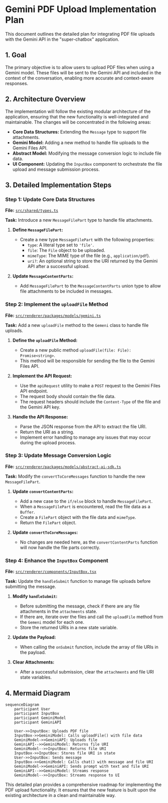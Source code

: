 # Gemini PDF Upload Implementation Plan

This document outlines the detailed plan for integrating PDF file uploads with the Gemini API in the "super-chatbox" application.

## 1. Goal

The primary objective is to allow users to upload PDF files when using a Gemini model. These files will be sent to the Gemini API and included in the context of the conversation, enabling more accurate and context-aware responses.

## 2. Architecture Overview

The implementation will follow the existing modular architecture of the application, ensuring that the new functionality is well-integrated and maintainable. The changes will be concentrated in the following areas:

*   **Core Data Structures:** Extending the `Message` type to support file attachments.
*   **Gemini Model:** Adding a new method to handle file uploads to the Gemini Files API.
*   **Abstract Model:** Modifying the message conversion logic to include file data.
*   **UI Component:** Updating the `InputBox` component to orchestrate the file upload and message submission process.

## 3. Detailed Implementation Steps

### Step 1: Update Core Data Structures

**File:** [`src/shared/types.ts`](src/shared/types.ts:0)

**Task:** Introduce a new `MessageFilePart` type to handle file attachments.

1.  **Define `MessageFilePart`:**
    *   Create a new type `MessageFilePart` with the following properties:
        *   `type`: A literal type set to `'file'`.
        *   `file`: The `File` object to be uploaded.
        *   `mimeType`: The MIME type of the file (e.g., `application/pdf`).
        *   `uri?`: An optional string to store the URI returned by the Gemini API after a successful upload.

2.  **Update `MessageContentParts`:**
    *   Add `MessageFilePart` to the `MessageContentParts` union type to allow file attachments to be included in messages.

### Step 2: Implement the `uploadFile` Method

**File:** [`src/renderer/packages/models/gemini.ts`](src/renderer/packages/models/gemini.ts:0)

**Task:** Add a new `uploadFile` method to the `Gemeni` class to handle file uploads.

1.  **Define the `uploadFile` Method:**
    *   Create a new public method `uploadFile(file: File): Promise<string>`.
    *   This method will be responsible for sending the file to the Gemini Files API.

2.  **Implement the API Request:**
    *   Use the `apiRequest` utility to make a `POST` request to the Gemini Files API endpoint.
    *   The request body should contain the file data.
    *   The request headers should include the `Content-Type` of the file and the Gemini API key.

3.  **Handle the API Response:**
    *   Parse the JSON response from the API to extract the file URI.
    *   Return the URI as a string.
    *   Implement error handling to manage any issues that may occur during the upload process.

### Step 3: Update Message Conversion Logic

**File:** [`src/renderer/packages/models/abstract-ai-sdk.ts`](src/renderer/packages/models/abstract-ai-sdk.ts:0)

**Task:** Modify the `convertToCoreMessages` function to handle the new `MessageFilePart`.

1.  **Update `convertContentParts`:**
    *   Add a new case to the `if/else` block to handle `MessageFilePart`.
    *   When a `MessageFilePart` is encountered, read the file data as a `Buffer`.
    *   Create a `FilePart` object with the file data and `mimeType`.
    *   Return the `FilePart` object.

2.  **Update `convertToCoreMessages`:**
    *   No changes are needed here, as the `convertContentParts` function will now handle the file parts correctly.

### Step 4: Enhance the `InputBox` Component

**File:** [`src/renderer/components/InputBox.tsx`](src/renderer/components/InputBox.tsx:0)

**Task:** Update the `handleSubmit` function to manage file uploads before submitting the message.

1.  **Modify `handleSubmit`:**
    *   Before submitting the message, check if there are any file attachments in the `attachments` state.
    *   If there are, iterate over the files and call the `uploadFile` method from the `Gemeni` model for each one.
    *   Store the returned URIs in a new state variable.

2.  **Update the Payload:**
    *   When calling the `onSubmit` function, include the array of file URIs in the payload.

3.  **Clear Attachments:**
    *   After a successful submission, clear the `attachments` and file URI state variables.

## 4. Mermaid Diagram

```mermaid
sequenceDiagram
    participant User
    participant InputBox
    participant GeminiModel
    participant GeminiAPI

    User->>InputBox: Uploads PDF file
    InputBox->>GeminiModel: Calls uploadFile() with file data
    GeminiModel->>GeminiAPI: Uploads file
    GeminiAPI-->>GeminiModel: Returns file URI
    GeminiModel-->>InputBox: Returns file URI
    InputBox->>InputBox: Stores file URI in state
    User->>InputBox: Sends message
    InputBox->>GeminiModel: Calls chat() with message and file URI
    GeminiModel->>GeminiAPI: Sends prompt with text and file URI
    GeminiAPI-->>GeminiModel: Streams response
    GeminiModel-->>InputBox: Streams response to UI
```

This detailed plan provides a comprehensive roadmap for implementing the PDF upload functionality. It ensures that the new feature is built upon the existing architecture in a clean and maintainable way.